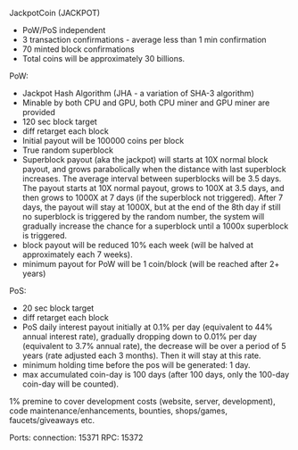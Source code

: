 JackpotCoin (JACKPOT) 

- PoW/PoS independent
- 3 transaction confirmations - average less than 1 min confirmation
- 70 minted block confirmations
- Total coins will be approximately 30 billions.

PoW:
- Jackpot Hash Algorithm (JHA - a variation of SHA-3 algorithm)
- Minable by both CPU and GPU, both CPU miner and GPU miner are provided
- 120 sec block target
- diff retarget each block
- Initial payout will be 100000 coins per block
- True random superblock 
- Superblock payout (aka the jackpot) will starts at 10X normal block payout, and grows parabolically when the distance with last superblock increases. The average interval between superblocks will be 3.5 days. The payout starts at 10X normal payout, grows to 100X at 3.5 days, and then grows to 1000X at 7 days (if the superblock not triggered). After 7 days, the payout will stay at 1000X, but at the end of the 8th day if still no superblock is triggered by the random number, the system will gradually increase the chance for a superblock until a 1000x superblock is triggered.
- block payout will be reduced 10% each week (will be halved at approximately each 7 weeks).
- minimum payout for PoW will be 1 coin/block (will be reached after 2+ years)

PoS:
- 20 sec block target
- diff retarget each block
- PoS daily interest payout initially at 0.1% per day (equivalent to 44% annual interest rate), gradually dropping down to 0.01% per day (equivalent to 3.7% annual rate), the decrease will be over a period of 5 years (rate adjusted each 3 months). Then it will stay at this rate.
- minimum holding time before the pos will be generated: 1 day.
- max accumulated coin-day is 100 days (after 100 days, only the 100-day coin-day will be counted).

1% premine to cover development costs (website, server, development), code maintenance/enhancements, bounties, shops/games, faucets/giveaways etc.


Ports:
connection:	15371
RPC:		15372
